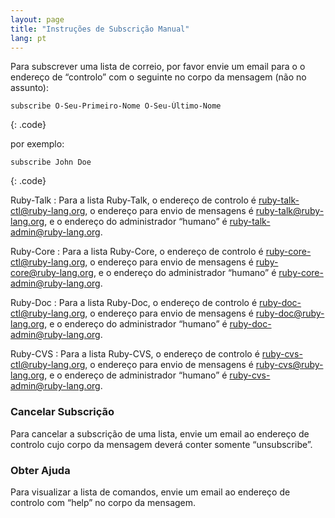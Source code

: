 ```yaml
---
layout: page
title: "Instruções de Subscrição Manual"
lang: pt
---
```


Para subscrever uma lista de correio, por favor envie um email para o o
endereço de “controlo” com o seguinte no corpo da mensagem (não no
assunto):

    subscribe O-Seu-Primeiro-Nome O-Seu-Último-Nome
{: .code}

por exemplo:

    subscribe John Doe
{: .code}

Ruby-Talk
: Para a lista Ruby-Talk, o endereço de controlo é
  [ruby-talk-ctl@ruby-lang.org](mailto:ruby-talk-ctl@ruby-lang.org), o
  endereço para envio de mensagens é
  [ruby-talk@ruby-lang.org](mailto:ruby-talk@ruby-lang.org), e o
  endereço do administrador “humano” é
  [ruby-talk-admin@ruby-lang.org](mailto:ruby-talk-admin@ruby-lang.org).

Ruby-Core
: Para a lista Ruby-Core, o endereço de controlo é
  [ruby-core-ctl@ruby-lang.org](mailto:ruby-core-ctl@ruby-lang.org), o
  endereço para envio de mensagens é
  [ruby-core@ruby-lang.org](mailto:ruby-core@ruby-lang.org), e o
  endereço do administrador “humano” é
  [ruby-core-admin@ruby-lang.org](mailto:ruby-core-admin@ruby-lang.org).

Ruby-Doc
: Para a lista Ruby-Doc, o endereço de controlo é
  [ruby-doc-ctl@ruby-lang.org](mailto:ruby-doc-ctl@ruby-lang.org), o
  endereço para envio de mensagens é
  [ruby-doc@ruby-lang.org](mailto:ruby-doc@ruby-lang.org), e o endereço
  do administrador “humano” é
  [ruby-doc-admin@ruby-lang.org](mailto:ruby-doc-admin@ruby-lang.org).

Ruby-CVS
: Para a lista Ruby-CVS, o endereço de controlo é
  [ruby-cvs-ctl@ruby-lang.org](mailto:ruby-cvs-ctl@ruby-lang.org), o
  endereço para envio de mensagens é
  [ruby-cvs@ruby-lang.org](mailto:ruby-cvs@ruby-lang.org), e o endereço
  de administrador “humano” é
  [ruby-cvs-admin@ruby-lang.org](mailto:ruby-cvs-admin@ruby-lang.org).

### Cancelar Subscrição

Para cancelar a subscrição de uma lista, envie um email ao endereço de
controlo cujo corpo da mensagem deverá conter somente “unsubscribe”.

### Obter Ajuda

Para visualizar a lista de comandos, envie um email ao endereço de
controlo com “help” no corpo da mensagem.

